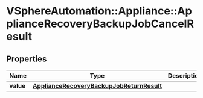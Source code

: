 # VSphereAutomation::Appliance::ApplianceRecoveryBackupJobCancelResult

## Properties
Name | Type | Description | Notes
------------ | ------------- | ------------- | -------------
**value** | [**ApplianceRecoveryBackupJobReturnResult**](ApplianceRecoveryBackupJobReturnResult.md) |  | 


